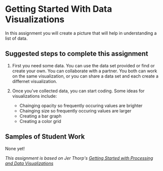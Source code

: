 # Getting Started With Data Visualizations
In this assignment you will create a picture that will help in understanding a list of data.

Suggested steps to complete this assignment
-------------------------------------------
1. First you need some data. You can use the data set provided or find or create your own. You can collaborate with a partner. You both can work on the same visualization, or you can share a data set and each create a differnet visualization.

2. Once you've collected data, you can start coding. Some ideas for visualizations include:
   - Chainging opacity so frequently occuring values are brighter 
   - Chainging size so frequently occuring values are larger
   - Creating a bar graph
   - Creating a color grid

Samples of Student Work
-----------------------
None yet!

*This assignment is based on Jer Thorp's [Getting Started with Processing and Data Visualizations](http://blog.blprnt.com/blog/blprnt/your-random-numbers-getting-started-with-processing-and-data-visualization)*
